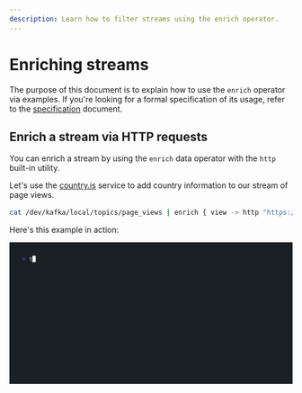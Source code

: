 ```yaml
---
description: Learn how to filter streams using the enrich operator.
---
```


# Enriching streams

The purpose of this document is to explain how to use the `enrich` operator via
examples. If you're looking for a formal specification of its usage, refer to
the [specification](reference/language/operators.md#enrich) document.

## Enrich a stream via HTTP requests

You can enrich a stream by using the `enrich` data operator with the `http`
built-in utility.

Let's use the [country.is](https://country.is) service to add country
information to our stream of page views.

```bash
cat /dev/kafka/local/topics/page_views | enrich { view -> http "https://api.country.is/#{$view.ip_address}" }
```

Here's this example in action:

![enrich](../../../assets/vhs/enrich.gif)
